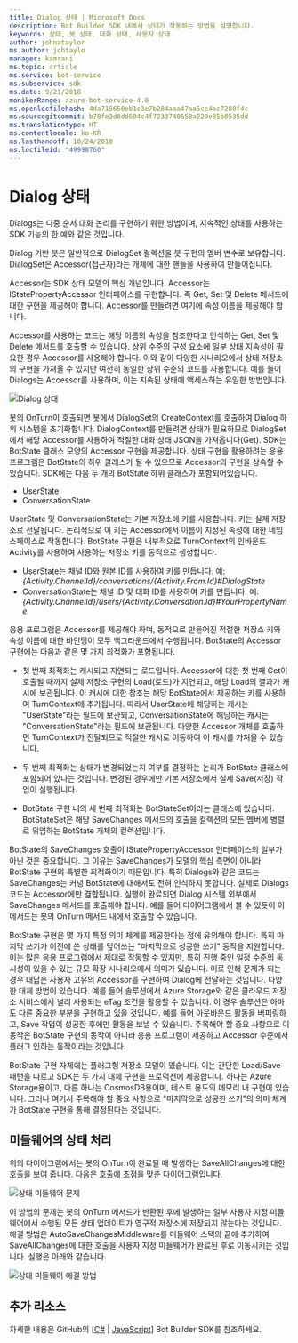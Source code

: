 ```yaml
---
title: Dialog 상태 | Microsoft Docs
description: Bot Builder SDK 내에서 상태가 작동하는 방법을 설명합니다.
keywords: 상태, 봇 상태, 대화 상태, 사용자 상태
author: johnataylor
ms.author: johtaylo
manager: kamrani
ms.topic: article
ms.service: bot-service
ms.subservice: sdk
ms.date: 9/21/2018
monikerRange: azure-bot-service-4.0
ms.openlocfilehash: 4da715650eb1c3e7b284aaa47aa5ce4ac7280f4c
ms.sourcegitcommit: b78fe3d8dd604c4f7233740658a229e85b8535dd
ms.translationtype: HT
ms.contentlocale: ko-KR
ms.lasthandoff: 10/24/2018
ms.locfileid: "49998760"
---
```

# <a name="dialog-state"></a>Dialog 상태

Dialogs는 다중 순서 대화 논리를 구현하기 위한 방법이며, 지속적인 상태를 사용하는 SDK 기능의 한 예와 같은 것입니다. 

Dialog 기반 봇은 일반적으로 DialogSet 컬렉션을 봇 구현의 멤버 변수로 보유합니다. DialogSet은 Accessor(접근자)라는 개체에 대한 핸들을 사용하여 만들어집니다. 

Accessor는 SDK 상태 모델의 핵심 개념입니다. Accessor는 IStatePropertyAccessor 인터페이스를 구현합니다. 즉 Get, Set 및 Delete 메서드에 대한 구현을 제공해야 합니다. Accessor를 만들려면 여기에 속성 이름을 제공해야 합니다. 

Accessor를 사용하는 코드는 해당 이름의 속성을 참조한다고 인식하는 Get, Set 및 Delete 메서드를 호출할 수 있습니다. 상위 수준의 구성 요소에 일부 상태 지속성이 필요한 경우 Accessor를 사용해야 합니다. 이와 같이 다양한 시나리오에서 상태 저장소의 구현을 가져올 수 있지만 여전히 동일한 상위 수준의 코드를 사용합니다. 예를 들어 Dialogs는 Accessor를 사용하며, 이는 지속된 상태에 액세스하는 유일한 방법입니다.

![Dialog 상태](media/bot-builder-dialog-state.png)

봇의 OnTurn이 호출되면 봇에서 DialogSet의 CreateContext를 호출하여 Dialog 하위 시스템을 초기화합니다. DialogContext를 만들려면 상태가 필요하므로 DialogSet에서 해당 Accessor를 사용하여 적절한 대화 상태 JSON을 가져옵니다(Get). SDK는 BotState 클래스 모양의 Accessor 구현을 제공합니다. 상태 구현을 활용하려는 응용 프로그램은 BotState의 하위 클래스가 될 수 있으므로 Accessor의 구현을 상속할 수 있습니다. SDK에는 다음 두 개의 BotState 하위 클래스가 포함되어있습니다.

- UserState
- ConversationState

UserState 및 ConversationState는 기본 저장소에 키를 사용합니다. 키는 실제 저장소로 전달됩니다. 논리적으로 이 키는 Accessor에서 이름이 지정된 속성에 대한 네임스페이스로 작동합니다. BotState 구현은 내부적으로 TurnContext의 인바운드 Activity를 사용하여 사용하는 저장소 키를 동적으로 생성합니다.

- UserState는 채널 ID와 원본 ID를 사용하여 키를 만듭니다. 예: _{Activity.ChannelId}/conversations/{Activity.From.Id}#DialogState_
- ConversationState는 채널 ID 및 대화 ID를 사용하여 키를 만듭니다. 예: _{Activity.ChannelId}/users/{Activity.Conversation.Id}#YourPropertyName_

응용 프로그램은 Accessor를 제공해야 하며, 동적으로 만들어진 적절한 저장소 키와 속성 이름에 대한 바인딩이 모두 백그라운드에서 수행됩니다. BotState의 Accessor 구현에는 다음과 같은 몇 가지 최적화가 포함됩니다. 

- 첫 번째 최적화는 캐시되고 지연되는 로드입니다. Accessor에 대한 첫 번째 Get이 호출될 때까지 실제 저장소 구현의 Load(로드)가 지연되고, 해당 Load의 결과가 캐시에 보관됩니다. 이 캐시에 대한 참조는 해당 BotState에서 제공하는 키를 사용하여 TurnContext에 추가됩니다. 따라서 UserState에 해당하는 캐시는 "UserState"라는 필드에 보관되고, ConversationState에 해당하는 캐시는 "ConversationState"라는 필드에 보관됩니다. 다양한 Accessor 개체를 호출하면 TurnContext가 전달되므로 적절한 캐시로 이동하여 이 캐시를 가져올 수 있습니다.

- 두 번째 최적화는 상태가 변경되었는지 여부를 결정하는 논리가 BotState 클래스에 포함되어 있다는 것입니다. 변경된 경우에만 기본 저장소에서 실제 Save(저장) 작업이 실행됩니다.

- BotState 구현 내의 세 번째 최적화는 BotStateSet이라는 클래스에 있습니다. BotStateSet은 해당 SaveChanges 메서드의 호출을 컬렉션의 모든 멤버에 병렬로 위임하는 BotState 개체의 컬렉션입니다.

BotState의 SaveChanges 호출이 IStatePropertyAccessor 인터페이스의 일부가 아닌 것은 중요합니다. 그 이유는 SaveChanges가 모델의 핵심 측면이 아니라 BotState 구현의 특별한 최적화이기 때문입니다. 특히 Dialogs와 같은 코드는 SaveChanges는 커녕 BotState에 대해서도 전혀 인식하지 못합니다. 실제로 Dialogs 코드는 Accessor에만 결합됩니다. 실행이 완료되면 Dialog 시스템 외부에서 SaveChanges 메서드를 호출해야 합니다. 예를 들어 다이어그램에서 볼 수 있듯이 이 메서드는 봇의 OnTurn 메서드 내에서 호출할 수 있습니다.

BotState 구현은 몇 가지 특정 의미 체계를 제공한다는 점에 유의해야 합니다. 특히 마지막 쓰기가 이전에 쓴 상태를 덮어쓰는 "마지막으로 성공한 쓰기" 동작을 지원합니다. 이는 많은 응용 프로그램에서 제대로 작동할 수 있지만, 특히 진행 중인 일정 수준의 동시성이 있을 수 있는 규모 확장 시나리오에서 의미가 있습니다. 이로 인해 문제가 되는 경우 대답은 사용자 고유의 Accessor를 구현하여 Dialog에 전달하는 것입니다. 다양한 대체 방법이 있습니다. 예를 들어 솔루션에서 Azure Storage와 같은 클라우드 저장소 서비스에서 널리 사용되는 eTag 조건을 활용할 수 있습니다. 이 경우 솔루션은 아마도 다른 중요한 부분을 구현하고 있을 것입니다. 예를 들어 아웃바운드 활동을 버퍼링하고, Save 작업이 성공한 후에만 활동을 보낼 수 있습니다. 주목해야 할 중요 사항으로 이 동작은 BotState 구현의 동작이 아니라 응용 프로그램이 제공하고 Accessor 수준에서 플러그 인하는 동작이라는 것입니다.

BotState 구현 자체에는 플러그형 저장소 모델이 있습니다. 이는 간단한 Load/Save 패턴을 따르고 SDK는 두 가지 대체 구현을 프로덕션에 제공합니다. 하나는 Azure Storage용이고, 다른 하나는 CosmosDB용이며, 테스트 용도의 메모리 내 구현이 있습니다. 그러나 여기서 주목해야 할 중요 사항으로 "마지막으로 성공한 쓰기"의 의미 체계가 BotState 구현을 통해 결정된다는 것입니다.

## <a name="handling-state-in-middleware"></a>미들웨어의 상태 처리
위의 다이어그램에서는 봇의 OnTurn이 완료될 때 발생하는 SaveAllChanges에 대한 호출을 보여 줍니다. 다음은 호출에 초점을 맞춘 다이어그램입니다.

![상태 미들웨어 문제](media/bot-builder-dialog-state-problem.png)

이 방법의 문제는 봇의 OnTurn 메서드가 반환된 후에 발생하는 일부 사용자 지정 미들웨어에서 수행된 모든 상태 업데이트가 영구적 저장소에 저장되지 않는다는 것입니다. 해결 방법은 AutoSaveChangesMiddleware를 미들웨어 스택의 끝에 추가하여 SaveAllChanges에 대한 호출을 사용자 지정 미들웨어가 완료된 후로 이동시키는 것입니다. 실행은 아래와 같습니다.

![상태 미들웨어 해결 방법](media/bot-builder-dialog-state-solution.png)

## <a name="additional-resources"></a>추가 리소스
자세한 내용은 GitHub의 [[C#](https://github.com/Microsoft/BotBuilder-dotnet) | [JavaScript](https://github.com/Microsoft/BotBuilder-js)] Bot Builder SDK를 참조하세요.
